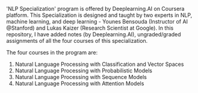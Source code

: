 'NLP Specialization' program is offered by Deeplearning.AI on Coursera platform.
This Specialization is designed and taught by two experts in NLP, machine learning, and deep learning - Younes Bensouda (Instructor of AI @Stanford) and Lukas Kaizer (Research Scientist at Google).
In this repository, I have added notes (by Deeplearning.AI), ungraded/graded assignments of all the four courses of this specialization.

The four courses in the program are:

1. Natural Language Processing with Classification and Vector Spaces
2. Natural Language Processing with Probabilistic Models
3. Natural Language Processing with Sequence Models
4. Natural Language Processing with Attention Models

